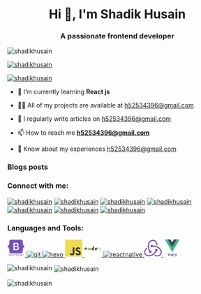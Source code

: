 <h1 align="center">Hi 👋, I'm Shadik Husain</h1>
<h3 align="center">A passionate frontend developer</h3>

<p align="left"> <img src="https://komarev.com/ghpvc/?username=shadikhusain&label=Profile%20views&color=0e75b6&style=flat" alt="shadikhusain" /> </p>

<p align="left"> <a href="https://github.com/ryo-ma/github-profile-trophy"><img src="https://github-profile-trophy.vercel.app/?username=shadikhusain" alt="shadikhusain" /></a> </p>

<p align="left"> <a href="https://twitter.com/shadikhusain" target="blank"><img src="https://img.shields.io/twitter/follow/shadikhusain?logo=twitter&style=for-the-badge" alt="shadikhusain" /></a> </p>

- 🌱 I’m currently learning **React js**

- 👨‍💻 All of my projects are available at [h52534396@gmail.com](h52534396@gmail.com)

- 📝 I regularly write articles on [h52534396@gmail.com](h52534396@gmail.com)

- 📫 How to reach me **h52534396@gmail.com**

- 📄 Know about my experiences [h52534396@gmail.com](h52534396@gmail.com)

### Blogs posts
<!-- BLOG-POST-LIST:START -->
<!-- BLOG-POST-LIST:END -->

<h3 align="left">Connect with me:</h3>
<p align="left">
<a href="https://codepen.io/shadikhusain" target="blank"><img align="center" src="https://raw.githubusercontent.com/rahuldkjain/github-profile-readme-generator/master/src/images/icons/Social/codepen.svg" alt="shadikhusain" height="30" width="40" /></a>
<a href="https://dev.to/shadikhusain" target="blank"><img align="center" src="https://raw.githubusercontent.com/rahuldkjain/github-profile-readme-generator/master/src/images/icons/Social/devto.svg" alt="shadikhusain" height="30" width="40" /></a>
<a href="https://twitter.com/shadikhusain" target="blank"><img align="center" src="https://raw.githubusercontent.com/rahuldkjain/github-profile-readme-generator/master/src/images/icons/Social/twitter.svg" alt="shadikhusain" height="30" width="40" /></a>
<a href="https://linkedin.com/in/shadikhusain" target="blank"><img align="center" src="https://raw.githubusercontent.com/rahuldkjain/github-profile-readme-generator/master/src/images/icons/Social/linked-in-alt.svg" alt="shadikhusain" height="30" width="40" /></a>
<a href="https://codesandbox.com/shadikhusain" target="blank"><img align="center" src="https://raw.githubusercontent.com/rahuldkjain/github-profile-readme-generator/master/src/images/icons/Social/codesandbox.svg" alt="shadikhusain" height="30" width="40" /></a>
<a href="https://fb.com/shadikhusain" target="blank"><img align="center" src="https://raw.githubusercontent.com/rahuldkjain/github-profile-readme-generator/master/src/images/icons/Social/facebook.svg" alt="shadikhusain" height="30" width="40" /></a>
<a href="https://dribbble.com/shadikhusain" target="blank"><img align="center" src="https://raw.githubusercontent.com/rahuldkjain/github-profile-readme-generator/master/src/images/icons/Social/dribbble.svg" alt="shadikhusain" height="30" width="40" /></a>
</p>

<h3 align="left">Languages and Tools:</h3>
<p align="left"> <a href="https://getbootstrap.com" target="_blank" rel="noreferrer"> <img src="https://raw.githubusercontent.com/devicons/devicon/master/icons/bootstrap/bootstrap-plain-wordmark.svg" alt="bootstrap" width="40" height="40"/> </a> <a href="https://git-scm.com/" target="_blank" rel="noreferrer"> <img src="https://www.vectorlogo.zone/logos/git-scm/git-scm-icon.svg" alt="git" width="40" height="40"/> </a> <a href="hexo.io/" target="_blank" rel="noreferrer"> <img src="https://www.vectorlogo.zone/logos/hexoio/hexoio-icon.svg" alt="hexo" width="40" height="40"/> </a> <a href="https://developer.mozilla.org/en-US/docs/Web/JavaScript" target="_blank" rel="noreferrer"> <img src="https://raw.githubusercontent.com/devicons/devicon/master/icons/javascript/javascript-original.svg" alt="javascript" width="40" height="40"/> </a> <a href="https://nodejs.org" target="_blank" rel="noreferrer"> <img src="https://raw.githubusercontent.com/devicons/devicon/master/icons/nodejs/nodejs-original-wordmark.svg" alt="nodejs" width="40" height="40"/> </a> <a href="https://reactnative.dev/" target="_blank" rel="noreferrer"> <img src="https://reactnative.dev/img/header_logo.svg" alt="reactnative" width="40" height="40"/> </a> <a href="https://redux.js.org" target="_blank" rel="noreferrer"> <img src="https://raw.githubusercontent.com/devicons/devicon/master/icons/redux/redux-original.svg" alt="redux" width="40" height="40"/> </a> <a href="https://vuejs.org/" target="_blank" rel="noreferrer"> <img src="https://raw.githubusercontent.com/devicons/devicon/master/icons/vuejs/vuejs-original-wordmark.svg" alt="vuejs" width="40" height="40"/> </a> </p>

<p><img align="left" src="https://github-readme-stats.vercel.app/api/top-langs?username=shadikhusain&show_icons=true&locale=en&layout=compact" alt="shadikhusain" /></p>

<p>&nbsp;<img align="center" src="https://github-readme-stats.vercel.app/api?username=shadikhusain&show_icons=true&locale=en" alt="shadikhusain" /></p>

<p><img align="center" src="https://github-readme-streak-stats.herokuapp.com/?user=shadikhusain&" alt="shadikhusain" /></p>
